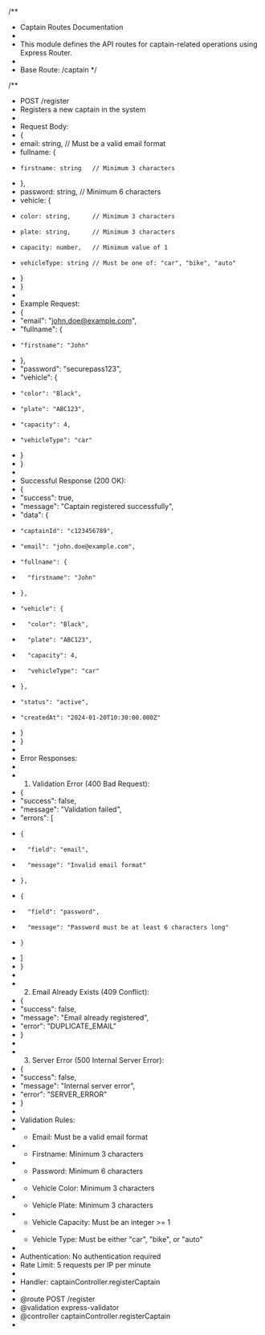 /\*\*

- Captain Routes Documentation
-
- This module defines the API routes for captain-related operations using Express Router.
-
- Base Route: /captain
  \*/

/\*\*

- POST /register
- Registers a new captain in the system
-
- Request Body:
- {
- email: string, // Must be a valid email format
- fullname: {
-     firstname: string   // Minimum 3 characters
- },
- password: string, // Minimum 6 characters
- vehicle: {
-     color: string,      // Minimum 3 characters
-     plate: string,      // Minimum 3 characters
-     capacity: number,   // Minimum value of 1
-     vehicleType: string // Must be one of: "car", "bike", "auto"
- }
- }
-
- Example Request:
- {
- "email": "john.doe@example.com",
- "fullname": {
-     "firstname": "John"
- },
- "password": "securepass123",
- "vehicle": {
-     "color": "Black",
-     "plate": "ABC123",
-     "capacity": 4,
-     "vehicleType": "car"
- }
- }
-
- Successful Response (200 OK):
- {
- "success": true,
- "message": "Captain registered successfully",
- "data": {
-     "captainId": "c123456789",
-     "email": "john.doe@example.com",
-     "fullname": {
-       "firstname": "John"
-     },
-     "vehicle": {
-       "color": "Black",
-       "plate": "ABC123",
-       "capacity": 4,
-       "vehicleType": "car"
-     },
-     "status": "active",
-     "createdAt": "2024-01-20T10:30:00.000Z"
- }
- }
-
- Error Responses:
-
- 1.  Validation Error (400 Bad Request):
- {
- "success": false,
- "message": "Validation failed",
- "errors": [
-     {
-       "field": "email",
-       "message": "Invalid email format"
-     },
-     {
-       "field": "password",
-       "message": "Password must be at least 6 characters long"
-     }
- ]
- }
-
- 2.  Email Already Exists (409 Conflict):
- {
- "success": false,
- "message": "Email already registered",
- "error": "DUPLICATE_EMAIL"
- }
-
- 3.  Server Error (500 Internal Server Error):
- {
- "success": false,
- "message": "Internal server error",
- "error": "SERVER_ERROR"
- }
-
- Validation Rules:
- - Email: Must be a valid email format
- - Firstname: Minimum 3 characters
- - Password: Minimum 6 characters
- - Vehicle Color: Minimum 3 characters
- - Vehicle Plate: Minimum 3 characters
- - Vehicle Capacity: Must be an integer >= 1
- - Vehicle Type: Must be either "car", "bike", or "auto"
-
- Authentication: No authentication required
- Rate Limit: 5 requests per IP per minute
-
- Handler: captainController.registerCaptain
-
- @route POST /register
- @validation express-validator
- @controller captainController.registerCaptain
-
